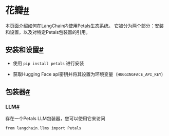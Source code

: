 

花瓣[#](#petals "此标题的永久链接")
=========================

本页面介绍如何在LangChain内使用Petals生态系统。
它被分为两个部分：安装和设置，以及对特定Petals包装器的引用。

安装和设置[#](#installation-and-setup "此标题的永久链接")
--------------------------------------------

* 使用 `pip install petals` 进行安装

* 获取Hugging Face api密钥并将其设置为环境变量（`HUGGINGFACE_API_KEY`)

包装器[#](#wrappers "此标题的永久链接")
----------------------------

### LLM[#](#llm "此标题的永久链接")

存在一个Petals LLM包装器，您可以使用它来访问

```
from langchain.llms import Petals

```

